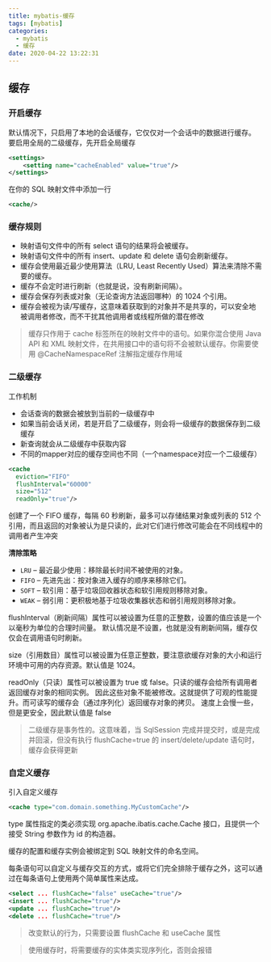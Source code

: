 ```yaml
---
title: mybatis-缓存
tags: [mybatis]
categories:
  - mybatis
  - 缓存
date: 2020-04-22 13:22:31
---
```


## 缓存

### 开启缓存

默认情况下，只启用了本地的会话缓存，它仅仅对一个会话中的数据进行缓存。 要启用全局的二级缓存，先开启全局缓存

```xml
<settings>
    <setting name="cacheEnabled" value="true"/>
</settings>
```

在你的 SQL 映射文件中添加一行

```xml
<cache/>
```

### 缓存规则

- 映射语句文件中的所有 select 语句的结果将会被缓存。
- 映射语句文件中的所有 insert、update 和 delete 语句会刷新缓存。
- 缓存会使用最近最少使用算法（LRU, Least Recently Used）算法来清除不需要的缓存。
- 缓存不会定时进行刷新（也就是说，没有刷新间隔）。
- 缓存会保存列表或对象（无论查询方法返回哪种）的 1024 个引用。
- 缓存会被视为读/写缓存，这意味着获取到的对象并不是共享的，可以安全地被调用者修改，而不干扰其他调用者或线程所做的潜在修改

>缓存只作用于 cache 标签所在的映射文件中的语句。如果你混合使用 Java API 和 XML 映射文件，在共用接口中的语句将不会被默认缓存。你需要使用 @CacheNamespaceRef 注解指定缓存作用域 

### 二级缓存

工作机制

* 会话查询的数据会被放到当前的一级缓存中
* 如果当前会话关闭，若是开启了二级缓存，则会将一级缓存的数据保存到二级缓存
* 新查询就会从二级缓存中获取内容
* 不同的mapper对应的缓存空间也不同（一个namespace对应一个二级缓存）

```xml
<cache
  eviction="FIFO"
  flushInterval="60000"
  size="512"
  readOnly="true"/>
```

创建了一个 FIFO 缓存，每隔 60 秒刷新，最多可以存储结果对象或列表的 512 个引用，而且返回的对象被认为是只读的，此对它们进行修改可能会在不同线程中的调用者产生冲突

**清除策略**

- `LRU` – 最近最少使用：移除最长时间不被使用的对象。
- `FIFO` – 先进先出：按对象进入缓存的顺序来移除它们。
- `SOFT` – 软引用：基于垃圾回收器状态和软引用规则移除对象。
- `WEAK` – 弱引用：更积极地基于垃圾收集器状态和弱引用规则移除对象。

flushInterval（刷新间隔）属性可以被设置为任意的正整数，设置的值应该是一个以毫秒为单位的合理时间量。 默认情况是不设置，也就是没有刷新间隔，缓存仅仅会在调用语句时刷新。

size（引用数目）属性可以被设置为任意正整数，要注意欲缓存对象的大小和运行环境中可用的内存资源。默认值是 1024。

readOnly（只读）属性可以被设置为 true 或 false。只读的缓存会给所有调用者返回缓存对象的相同实例。 因此这些对象不能被修改。这就提供了可观的性能提升。而可读写的缓存会（通过序列化）返回缓存对象的拷贝。 速度上会慢一些，但是更安全，因此默认值是 false

> 二级缓存是事务性的。这意味着，当 SqlSession 完成并提交时，或是完成并回滚，但没有执行 flushCache=true 的 insert/delete/update 语句时，缓存会获得更新

### 自定义缓存

引入自定义缓存

```xml
<cache type="com.domain.something.MyCustomCache"/>
```

type 属性指定的类必须实现 org.apache.ibatis.cache.Cache 接口，且提供一个接受 String 参数作为 id 的构造器。



缓存的配置和缓存实例会被绑定到 SQL 映射文件的命名空间。

每条语句可以自定义与缓存交互的方式，或将它们完全排除于缓存之外，这可以通过在每条语句上使用两个简单属性来达成。

```xml
<select ... flushCache="false" useCache="true"/>
<insert ... flushCache="true"/>
<update ... flushCache="true"/>
<delete ... flushCache="true"/>
```

> 改变默认的行为，只需要设置 flushCache 和 useCache 属性

> 使用缓存时，将需要缓存的实体类实现序列化，否则会报错